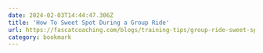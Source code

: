 ```yaml
---
date: 2024-02-03T14:44:47.306Z
title: 'How To Sweet Spot During a Group Ride'
url: https://fascatcoaching.com/blogs/training-tips/group-ride-sweet-spot-training
category: bookmark
---
```

